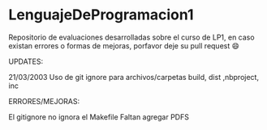 # LenguajeDeProgramacion1
Repositorio de evaluaciones desarrolladas sobre el curso de LP1, en caso existan errores o formas de mejoras, porfavor deje su pull request :smile:

UPDATES:

21/03/2003
Uso de git ignore para archivos/carpetas build, dist ,nbproject, inc



ERRORES/MEJORAS:

El gitignore no ignora el Makefile 
Faltan agregar PDFS
